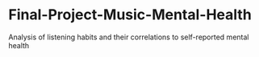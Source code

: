 # Final-Project-Music-Mental-Health
 Analysis of listening habits and their correlations to self-reported mental health

